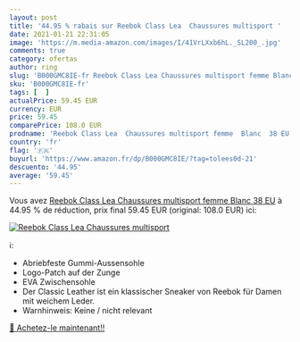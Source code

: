 ```yaml
---
layout: post
title: '44.95 % rabais sur Reebok Class Lea  Chaussures multisport '
date: 2021-01-21 22:31:05
image: 'https://m.media-amazon.com/images/I/41VrLXxb6hL._SL200_.jpg'
comments: true
category: ofertas
author: ring
slug: 'B000GMC8IE-fr Reebok Class Lea Chaussures multisport femme Blanc 38 EU'
sku: 'B000GMC8IE-fr'
tags: [  ]
actualPrice: 59.45 EUR
currency: EUR
price: 59.45
comparePrice: 108.0 EUR
prodname: 'Reebok Class Lea  Chaussures multisport femme  Blanc  38 EU'
country: 'fr'
flag: '🇫🇷'
buyurl: 'https://www.amazon.fr/dp/B000GMC8IE/?tag=tolees0d-21'
descuento: '44.95'
average: '59.45'
---
```


Vous avez [Reebok Class Lea  Chaussures multisport femme  Blanc  38 EU](https://www.amazon.fr/dp/B000GMC8IE/?tag=tolees0d-21)  à  44.95 % de réduction, prix final  59.45 EUR (original: 108.0 EUR) ici:

[![Reebok Class Lea  Chaussures multisport ](https://m.media-amazon.com/images/I/41VrLXxb6hL._SL200_.jpg)](https://www.amazon.fr/dp/B000GMC8IE/?tag=tolees0d-21)

ℹ️:

- Abriebfeste Gummi-Aussensohle
- Logo-Patch auf der Zunge
- EVA Zwischensohle
- Der Classic Leather ist ein klassischer Sneaker von Reebok für Damen mit weichem Leder.
- Warnhinweis: Keine / nicht relevant

[🛒 Achetez-le maintenant!!](https://www.amazon.fr/dp/B000GMC8IE/?tag=tolees0d-21)
